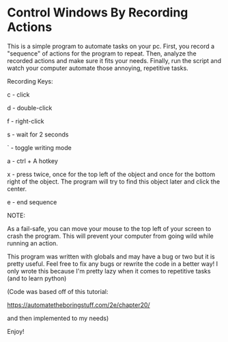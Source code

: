 # Control Windows By Recording Actions
This is a simple program to automate tasks on your pc.
First, you record a "sequence" of actions for the program to repeat.
Then, analyze the recorded actions and make sure it fits your needs.
Finally, run the script and watch your computer automate those annoying,
repetitive tasks.

Recording Keys:

c - click

d - double-click

f - right-click

s - wait for 2 seconds

` - toggle writing mode

a - ctrl + A hotkey

x - press twice, once for the top left of the object and once for the bottom right of the object. The program will try to
find this object later and click the center.

e - end sequence

NOTE:

As a fail-safe, you can move your mouse to the top left of your screen to crash the program.
This will prevent your computer from going wild while running an action.

This program was written with globals and may have a bug or two but it is
pretty useful. Feel free to fix any bugs or rewrite the code in a better
way! I only wrote this because I'm pretty lazy when it comes to repetitive tasks (and to learn python)

(Code was based off of this tutorial:

https://automatetheboringstuff.com/2e/chapter20/

and then implemented to my needs)

Enjoy!
